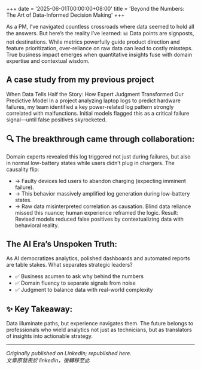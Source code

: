 +++
date = '2025-06-01T00:00:00+08:00'
title = 'Beyond the Numbers: The Art of Data-Informed Decision Making'
+++

As a PM, I’ve navigated countless crossroads where data seemed to hold all the answers. But here’s the reality I’ve learned:
📊 Data points are signposts, not destinations.
While metrics powerfully guide product direction and feature prioritization, over-reliance on raw data can lead to costly missteps. True business impact emerges when quantitative insights fuse with domain expertise and contextual wisdom.

## A case study from my previous project
When Data Tells Half the Story: How Expert Judgment Transformed Our Predictive Model 
In a project analyzing laptop logs to predict hardware failures, my team identified a key power-related log pattern strongly correlated with malfunctions. Initial models flagged this as a critical failure signal—until false positives skyrocketed.

## 🔍 The breakthrough came through collaboration:
Domain experts revealed this log triggered not just during failures, but also in normal low-battery states while users didn’t plug in chargers.
The causality flip:
* → Faulty devices led users to abandon charging (expecting imminent failure).
* → This behavior massively amplified log generation during low-battery states.
* → Raw data misinterpreted correlation as causation.
Blind data reliance missed this nuance; human experience reframed the logic.
Result: Revised models reduced false positives by contextualizing data with behavioral reality.

## The AI Era’s Unspoken Truth:
As AI democratizes analytics, polished dashboards and automated reports are table stakes. What separates strategic leaders?
* ✅ Business acumen to ask why behind the numbers
* ✅ Domain fluency to separate signals from noise
* ✅ Judgment to balance data with real-world complexity

## ✨ Key Takeaway:
Data illuminate paths, but experience navigates them. The future belongs to professionals who wield analytics not just as technicians, but as translators of insights into actionable strategy.

---
*Originally published on LinkedIn; republished here.* <br>
*文章原發表於 linkedin，後轉移至此*
